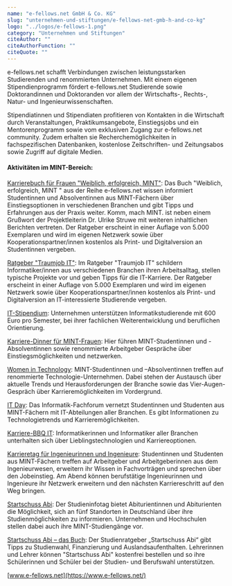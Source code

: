 ```yaml
---
name: "e-fellows.net GmbH & Co. KG"
slug: "unternehmen-und-stiftungen/e-fellows-net-gmb-h-and-co-kg"
logo: "../logos/e-fellows-1.png"
category: "Unternehmen und Stiftungen"
citeAuthor: ""
citeAuthorFunction: ""
citeQuote: ""
---
```


e-fellows.net schafft Verbindungen zwischen leistungsstarken Studierenden und renommierten Unternehmen. Mit einem eigenen Stipendienprogramm fördert e-fellows.net Studierende sowie Doktorandinnen und Doktoranden vor allem der Wirtschafts-, Rechts-, Natur- und Ingenieurwissenschaften.

Stipendiatinnen und Stipendiaten profitieren von Kontakten in die Wirtschaft durch Veranstaltungen, Praktikumsangebote, Einstiegsjobs und ein Mentorenprogramm sowie vom exklusiven Zugang zur e-fellows.net community. Zudem erhalten sie Recherchemöglichkeiten in fachspezifischen Datenbanken, kostenlose Zeitschriften- und Zeitungsabos sowie Zugriff auf digitale Medien.

#### Aktivitäten im MINT-Bereich:

[Karrierebuch für Frauen "Weiblich, erfolgreich, MINT"](https://www.e-fellows.net/e-fellows.net-Stipendium/Vorteile-fuer-Stipendiaten/Fachbuecher-und-Karriere-Ratgeber/e-fellows.net-Buchreihe/Perspektiven-fuer-MINT-Frauen): Das Buch "Weiblich, erfolgreich, MINT " aus der Reihe e-fellows.net wissen informiert Studentinnen und Absolventinnen aus MINT-Fächern über Einstiegsoptionen in verschiedenen Branchen und gibt Tipps und Erfahrungen aus der Praxis weiter. Komm, mach MINT. ist neben einem Grußwort der Projektleiterin Dr. Ulrike Struwe mit weiteren inhaltlichen Berichten vertreten. Der Ratgeber erscheint in einer Auflage von 5.000 Exemplaren und wird im eigenen Netzwerk sowie über Kooperationspartner/innen kostenlos als Print- und Digitalversion an Studentinnen vergeben.

[Ratgeber "Traumjob IT"](https://www.e-fellows.net/e-fellows.net-Stipendium/Vorteile-fuer-Stipendiaten/Fachbuecher-und-Karriere-Ratgeber/e-fellows.net-Buchreihe/Traumjob-IT): Im Ratgeber "Traumjob IT" schildern Informatiker/innen aus verschiedenen Branchen ihren Arbeitsalltag, stellen typische Projekte vor und geben Tipps für die IT-Karriere. Der Ratgeber erscheint in einer Auflage von 5.000 Exemplaren und wird im eigenen Netzwerk sowie über Kooperationspartner/innen kostenlos als Print- und Digitalversion an IT-interessierte Studierende vergeben.

[IT-Stipendium](https://www.e-fellows.net/Events/IT-Stipendium): Unternehmen unterstützen Informatikstudierende mit 600 Euro pro Semester, bei ihrer fachlichen Weiterentwicklung und beruflichen Orientierung.

[Karriere-Dinner für MINT-Frauen](https://www.e-fellows.net/Events/Karriere-Dinner-fuer-MINT-Frauen): Hier führen MINT-Studentinnen und -Absolventinnen sowie renommierte Arbeitgeber Gespräche über Einstiegsmöglichkeiten und netzwerken.

[Women in Technology](https://www.e-fellows.net/Events/Women-in-Technology): MINT-Studentinnen und –Absolventinnen treffen auf renommierte Technologie-Unternehmen. Dabei stehen der Austausch über aktuelle Trends und Herausforderungen der Branche sowie das Vier-Augen-Gespräch über Karrieremöglichkeiten im Vordergrund.

[IT Day](https://www.e-fellows.net/Events/IT-Day): Das Informatik-Fachforum vernetzt Studentinnen und Studenten aus MINT-Fächern mit IT-Abteilungen aller Branchen. Es gibt Informationen zu Technologietrends und Karrieremöglichkeiten.

[Karriere-BBQ IT](https://www.e-fellows.net/Events/Karriere-BBQ-it): Informatikerinnen und Informatiker aller Branchen unterhalten sich über Lieblingstechnologien und Karriereoptionen.

[Karrieretag für Ingenieurinnen und Ingenieure](https://www.e-fellows.net/Events/Karrieretag-fuer-Ingenieure): Studentinnen und Studenten aus MINT-Fächern treffen auf Arbeitgeber und Arbeitgeberinnen aus dem Ingenieurwesen, erweitern ihr Wissen in Fachvorträgen und sprechen über den Jobeinstieg. Am Abend können berufstätige Ingenieurinnen und Ingenieure ihr Netzwerk erweitern und den nächsten Karriereschritt auf den Weg bringen.

[Startschuss Abi](https://www.e-fellows.net/Studium/Schule-Abi-und-dann-studieren/Studien-Infotag-Startschuss-Abi): Der Studieninfotag bietet Abiturientinnen und Abiturienten die Möglichkeit, sich an fünf Standorten in Deutschland über ihre Studienmöglichkeiten zu informieren. Unternehmen und Hochschulen stellen dabei auch ihre MINT-Studiengänge vor.

[Startschuss Abi – das Buch](https://www.e-fellows.net/Studium/Schule-Abi-und-dann-studieren/Studien-und-Berufsberatung/Unser-Studienratgeber-fuer-Abiturienten): Der Studienratgeber „Startschuss Abi“ gibt Tipps zu Studienwahl, Finanzierung und Auslandsaufenthalten. Lehrerinnen und Lehrer können "Startschuss Abi" kostenfrei bestellen und so ihre Schülerinnen und Schüler bei der Studien- und Berufswahl unterstützen.

[www.e-fellows.net](https://www.e-fellows.net/)
